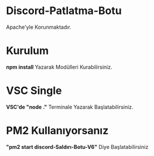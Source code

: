 # Discord-Patlatma-Botu
Apache'yle Korunmaktadır.

# Kurulum
**npm install** Yazarak Modülleri Kurabilirsiniz.

# VSC Single
**VSC'de "node ."** Terminale Yazarak Başlatabilirsiniz.

# PM2 Kullanıyorsanız
**"pm2 start discord-Saldırı-Botu-V6"** Diye Başlatabilirsiniz
